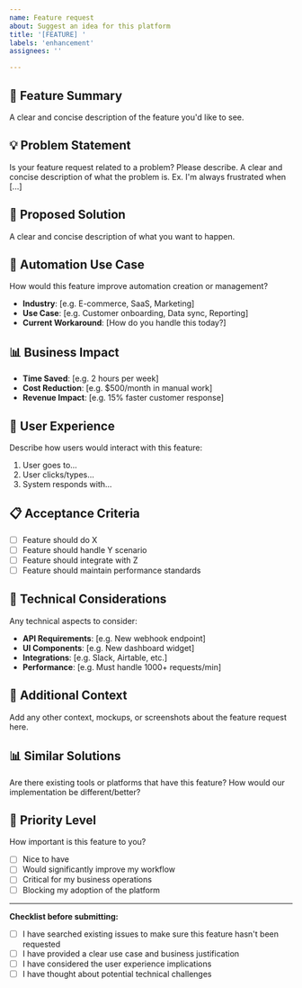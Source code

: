 ```yaml
---
name: Feature request
about: Suggest an idea for this platform
title: '[FEATURE] '
labels: 'enhancement'
assignees: ''

---
```


## 🚀 Feature Summary
A clear and concise description of the feature you'd like to see.

## 💡 Problem Statement
Is your feature request related to a problem? Please describe.
A clear and concise description of what the problem is. Ex. I'm always frustrated when [...]

## 🎯 Proposed Solution
A clear and concise description of what you want to happen.

## 🔄 Automation Use Case
How would this feature improve automation creation or management?
- **Industry**: [e.g. E-commerce, SaaS, Marketing]
- **Use Case**: [e.g. Customer onboarding, Data sync, Reporting]
- **Current Workaround**: [How do you handle this today?]

## 📊 Business Impact
- **Time Saved**: [e.g. 2 hours per week]
- **Cost Reduction**: [e.g. $500/month in manual work]
- **Revenue Impact**: [e.g. 15% faster customer response]

## 🎨 User Experience
Describe how users would interact with this feature:
1. User goes to...
2. User clicks/types...
3. System responds with...

## 📋 Acceptance Criteria
- [ ] Feature should do X
- [ ] Feature should handle Y scenario
- [ ] Feature should integrate with Z
- [ ] Feature should maintain performance standards

## 🔧 Technical Considerations
Any technical aspects to consider:
- **API Requirements**: [e.g. New webhook endpoint]
- **UI Components**: [e.g. New dashboard widget]
- **Integrations**: [e.g. Slack, Airtable, etc.]
- **Performance**: [e.g. Must handle 1000+ requests/min]

## 🌟 Additional Context
Add any other context, mockups, or screenshots about the feature request here.

## 📊 Similar Solutions
Are there existing tools or platforms that have this feature? How would our implementation be different/better?

## 🎯 Priority Level
How important is this feature to you?
- [ ] Nice to have
- [ ] Would significantly improve my workflow
- [ ] Critical for my business operations
- [ ] Blocking my adoption of the platform

---

**Checklist before submitting:**
- [ ] I have searched existing issues to make sure this feature hasn't been requested
- [ ] I have provided a clear use case and business justification
- [ ] I have considered the user experience implications
- [ ] I have thought about potential technical challenges